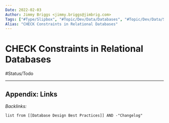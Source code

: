 ```yaml
---
Date: 2022-02-03
Author: Jimmy Briggs <jimmy.briggs@jimbrig.com>
Tags: ["#Type/Slipbox", "#Topic/Dev/Data/Databases", "#Topic/Dev/Data/SQL"]
Alias: "CHECK Constraints in Relational Databases"
---
```


# CHECK Constraints in Relational Databases

#Status/Todo 

***

## Appendix: Links

*Backlinks:*

```dataview
list from [[Database Design Best Practices]] AND -"Changelog"
```